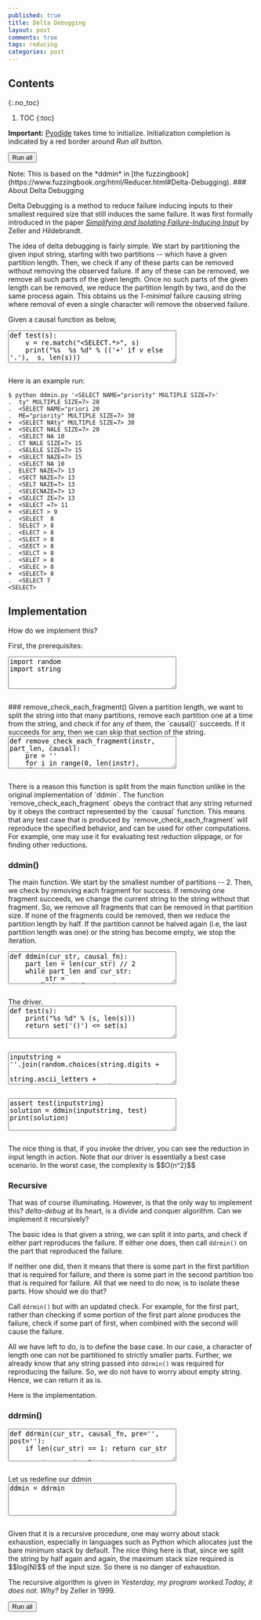 ```yaml
---
published: true
title: Delta Debugging
layout: post
comments: true
tags: reducing
categories: post
---
```


## Contents
{:.no_toc}

1. TOC
{:toc}

<script type="text/javascript">window.languagePluginUrl='/resources/pyodide/full/3.9/';</script>
<script src="/resources/pyodide/full/3.9/pyodide.js"></script>
<link rel="stylesheet" type="text/css" media="all" href="/resources/skulpt/css/codemirror.css">
<link rel="stylesheet" type="text/css" media="all" href="/resources/skulpt/css/solarized.css">
<link rel="stylesheet" type="text/css" media="all" href="/resources/skulpt/css/env/editor.css">

<script src="/resources/skulpt/js/codemirrorepl.js" type="text/javascript"></script>
<script src="/resources/skulpt/js/python.js" type="text/javascript"></script>
<script src="/resources/pyodide/js/env/editor.js" type="text/javascript"></script>

**Important:** [Pyodide](https://pyodide.readthedocs.io/en/latest/) takes time to initialize.
Initialization completion is indicated by a red border around *Run all* button.
<form name='python_run_form'>
<button type="button" name="python_run_all">Run all</button>
</form>
Note: This is based on the *ddmin* in [the fuzzingbook](https://www.fuzzingbook.org/html/Reducer.html#Delta-Debugging).
### About Delta Debugging

Delta Debugging is a method to reduce failure inducing inputs to their
smallest required size that still induces the same failure. It was
first formally introduced in the paper
[*Simplifying and Isolating Failure-Inducing Input*](https://www.st.cs.uni-saarland.de/papers/tse2002/tse2002.pdf)
by Zeller and Hildebrandt.

The idea of delta debugging is fairly simple. We start by partitioning
the given input string, starting with two partitions -- which have a
given partition length. Then, we check if any of these parts can be
removed without removing the observed failure. If any of these can be
removed, we remove all such parts of the given length. Once no such
parts of the given length can be removed, we reduce the partition
length by two, and do the same process again. This obtains us the
*1-minimal* failure causing string where removal of even a single
character will remove the observed failure.

Given a causal function as below,

<!--
############
def test(s):
    v = re.match("<SELECT.*>", s)
    print("%s  %s %d" % (('+' if v else '.'),  s, len(s)))
    return v

############
-->
<form name='python_run_form'>
<textarea cols="40" rows="4" name='python_edit'>
def test(s):
    v = re.match(&quot;&lt;SELECT.*&gt;&quot;, s)
    print(&quot;%s  %s %d&quot; % ((&#x27;+&#x27; if v else &#x27;.&#x27;),  s, len(s)))
    return v
</textarea><br />
<pre class='Output' name='python_output'></pre>
<div name='python_canvas'></div>
</form>
Here is an example run:

```shell
$ python ddmin.py '<SELECT NAME="priority" MULTIPLE SIZE=7>'
.  ty" MULTIPLE SIZE=7> 20
.  <SELECT NAME="priori 20
.  ME="priority" MULTIPLE SIZE=7> 30
+  <SELECT NAty" MULTIPLE SIZE=7> 30
+  <SELECT NALE SIZE=7> 20
.  <SELECT NA 10
.  CT NALE SIZE=7> 15
.  <SELELE SIZE=7> 15
+  <SELECT NAZE=7> 15
.  <SELECT NA 10
.  ELECT NAZE=7> 13
.  <SECT NAZE=7> 13
.  <SELT NAZE=7> 13
.  <SELECNAZE=7> 13
+  <SELECT ZE=7> 13
+  <SELECT =7> 11
+  <SELECT > 9
.  <SELECT  8
.  SELECT > 8
.  <ELECT > 8
.  <SLECT > 8
.  <SEECT > 8
.  <SELCT > 8
.  <SELET > 8
.  <SELEC > 8
+  <SELECT> 8
.  <SELECT 7
<SELECT>
```
## Implementation

How do we implement this?

First, the prerequisites:

<!--
############
import random
import string

############
-->
<form name='python_run_form'>
<textarea cols="40" rows="4" name='python_edit'>
import random
import string
</textarea><br />
<pre class='Output' name='python_output'></pre>
<div name='python_canvas'></div>
</form>
### remove_check_each_fragment()
Given a partition length, we want to split the string into
that many partitions, remove each partition one at a time from the
string, and check if for any of them, the `causal()` succeeds. If it
succeeds for any, then we can skip that section of the string.

<!--
############
def remove_check_each_fragment(instr, part_len, causal):
    pre = ''
    for i in range(0, len(instr), part_len):
        stitched =  pre + instr[i+part_len:]
        if not causal(stitched):
             pre = pre + instr[i:i+part_len]
    return pre

############
-->
<form name='python_run_form'>
<textarea cols="40" rows="4" name='python_edit'>
def remove_check_each_fragment(instr, part_len, causal):
    pre = &#x27;&#x27;
    for i in range(0, len(instr), part_len):
        stitched =  pre + instr[i+part_len:]
        if not causal(stitched):
             pre = pre + instr[i:i+part_len]
    return pre
</textarea><br />
<pre class='Output' name='python_output'></pre>
<div name='python_canvas'></div>
</form>
There is a reason this function is split from the main function unlike in the
original implementation of `ddmin`. The function `remove_check_each_fragment`
obeys the contract that any string returned by it obeys the contract represented
by the `causal` function. This means that any test case that is produced by
`remove_check_each_fragment` will reproduce the specified behavior, and can be
used for other computations. For example, one may use it for evaluating test
reduction slippage, or for finding other reductions.


### ddmin()

The main function. We start by the smallest number of partitions -- 2.
Then, we check by removing each fragment for success. If removing one
fragment succeeds, we change the current string to the string without that
fragment. So, we remove all fragments that can be removed in that partition
size.
If none of the fragments could be removed, then we reduce the partition length
by half.
If the partition cannot be halved again (i.e, the last partition length was
one) or the string has become empty, we stop the iteration.

<!--
############
def ddmin(cur_str, causal_fn):
    part_len = len(cur_str) // 2
    while part_len and cur_str:
        _str = remove_check_each_fragment(cur_str, part_len, causal_fn)
        if _str == cur_str:
            part_len = part_len // 2
        cur_str = _str

    return cur_str

############
-->
<form name='python_run_form'>
<textarea cols="40" rows="4" name='python_edit'>
def ddmin(cur_str, causal_fn):
    part_len = len(cur_str) // 2
    while part_len and cur_str:
        _str = remove_check_each_fragment(cur_str, part_len, causal_fn)
        if _str == cur_str:
            part_len = part_len // 2
        cur_str = _str

    return cur_str
</textarea><br />
<pre class='Output' name='python_output'></pre>
<div name='python_canvas'></div>
</form>
The driver.

<!--
############
def test(s):
    print("%s %d" % (s, len(s)))
    return set('()') <= set(s)

############
-->
<form name='python_run_form'>
<textarea cols="40" rows="4" name='python_edit'>
def test(s):
    print(&quot;%s %d&quot; % (s, len(s)))
    return set(&#x27;()&#x27;) &lt;= set(s)
</textarea><br />
<pre class='Output' name='python_output'></pre>
<div name='python_canvas'></div>
</form>


<!--
############
inputstring = ''.join(random.choices(string.digits +
                      string.ascii_letters +
                      string.punctuation, k=1024))
print(inputstring)

############
-->
<form name='python_run_form'>
<textarea cols="40" rows="4" name='python_edit'>
inputstring = &#x27;&#x27;.join(random.choices(string.digits +
                      string.ascii_letters +
                      string.punctuation, k=1024))
print(inputstring)
</textarea><br />
<pre class='Output' name='python_output'></pre>
<div name='python_canvas'></div>
</form>


<!--
############
assert test(inputstring)
solution = ddmin(inputstring, test)
print(solution)

############
-->
<form name='python_run_form'>
<textarea cols="40" rows="4" name='python_edit'>
assert test(inputstring)
solution = ddmin(inputstring, test)
print(solution)
</textarea><br />
<pre class='Output' name='python_output'></pre>
<div name='python_canvas'></div>
</form>
The nice thing is that, if you invoke the driver, you can see the reduction in
input length in action. Note that our driver is essentially a best case
scenario. In the worst case, the complexity is $$O(n^2)$$

### Recursive

That was of course illuminating. However, is that the only way to implement this?
*delta-debug* at its heart, is a divide and conquer algorithm. Can we implement it
recursively?

The basic idea is that given a string, we can split it into parts, and check if either
part reproduces the failure. If either one does, then call `ddrmin()` on the part that
reproduced the failure.

If neither one did, then it means that there is some part in the first partition that
is required for failure, and there is some part in the second partition too that is required
for failure. All that we need to do now, is to isolate these parts. How should we do that?

Call `ddrmin()` but with an updated check. For example, for the first part, rather than
checking if some portion of the first part alone produces the failure, check if some part of
first, when combined with the second will cause the failure.

All we have left to do, is to define the base case. In our case, a character of length one
can not be partitioned to strictly smaller parts. Further, we already know that any string
passed into `ddrmin()` was required for reproducing the failure. So, we do not have to
worry about empty string. Hence, we can return it as is.

Here is the implementation.

### ddrmin()

<!--
############
def ddrmin(cur_str, causal_fn, pre='', post=''):
    if len(cur_str) == 1: return cur_str

    part_i = len(cur_str) // 2
    string1, string2 = cur_str[:part_i], cur_str[part_i:]
    if causal_fn(pre + string1 + post):
        return ddrmin(string1, causal_fn, pre, post)
    elif causal_fn(pre + string2 + post):
        return ddrmin(string2, causal_fn, pre, post)
    s1 = ddrmin(string1, causal_fn, pre, string2 + post)
    s2 = ddrmin(string2, causal_fn, pre + s1, post)
    return s1 + s2

############
-->
<form name='python_run_form'>
<textarea cols="40" rows="4" name='python_edit'>
def ddrmin(cur_str, causal_fn, pre=&#x27;&#x27;, post=&#x27;&#x27;):
    if len(cur_str) == 1: return cur_str

    part_i = len(cur_str) // 2
    string1, string2 = cur_str[:part_i], cur_str[part_i:]
    if causal_fn(pre + string1 + post):
        return ddrmin(string1, causal_fn, pre, post)
    elif causal_fn(pre + string2 + post):
        return ddrmin(string2, causal_fn, pre, post)
    s1 = ddrmin(string1, causal_fn, pre, string2 + post)
    s2 = ddrmin(string2, causal_fn, pre + s1, post)
    return s1 + s2
</textarea><br />
<pre class='Output' name='python_output'></pre>
<div name='python_canvas'></div>
</form>
Let us redefine our ddmin

<!--
############
ddmin = ddrmin

############
-->
<form name='python_run_form'>
<textarea cols="40" rows="4" name='python_edit'>
ddmin = ddrmin
</textarea><br />
<pre class='Output' name='python_output'></pre>
<div name='python_canvas'></div>
</form>
Given that it is a recursive procedure, one may worry about stack exhaustion, especially
in languages such as Python which allocates just the bare minimum stack by default. The
nice thing here is that, since we split the string by half again and again, the maximum
stack size required is $$log(N)$$ of the input size. So there is no danger of exhaustion.

The recursive algorithm is given in *Yesterday, my program worked.Today, it does not. Why?* by Zeller in 1999.


<form name='python_run_form'>
<button type="button" name="python_run_all">Run all</button>
</form>
